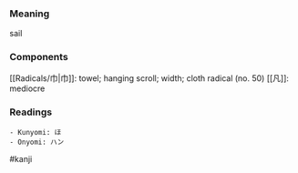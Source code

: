 ### Meaning

sail

### Components

[[Radicals/巾|巾]]: towel; hanging scroll; width; cloth radical (no. 50) [[凡]]: mediocre

### Readings

```
- Kunyomi: ほ
- Onyomi: ハン
```

#kanji